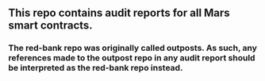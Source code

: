 ## This repo contains audit reports for all Mars smart contracts.

### The red-bank repo was originally called outposts. As such, any references made to the outpost repo in any audit report should be interpreted as the red-bank repo instead.
